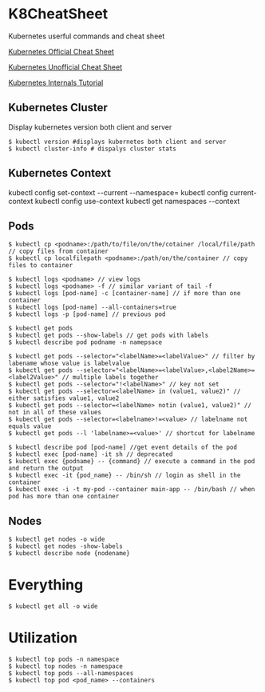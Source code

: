 # K8CheatSheet
Kubernetes userful commands and cheat sheet

[Kubernetes Official Cheat Sheet](https://kubernetes.io/docs/reference/kubectl/cheatsheet/)

[Kubernetes Unofficial Cheat Sheet](https://unofficial-kubernetes.readthedocs.io/en/latest/user-guide/kubectl-cheatsheet/)

[Kubernetes Internals Tutorial](https://www.youtube.com/watch?v=3KtEAa7_duA)

## Kubernetes Cluster

Display kubernetes version both client and server
```
$ kubectl version #displays kubernetes both client and server
$ kubectl cluster-info # dispalys cluster stats
```
## Kubernetes Context

kubectl config set-context --current --namespace=<namespacename>
kubectl config current-context
kubectl config use-context <contextname>
kubectl get namespaces --context <contextname>

## Pods

```
$ kubectl cp <podname>:/path/to/file/on/the/cotainer /local/file/path // copy files from container
$ kubectl cp localfilepath <podname>:/path/on/the/container // copy files to container
```
```
$ kubectl logs <podname> // view logs
$ kubectl logs <podname> -f // similar variant of tail -f
$ kubectl logs [pod-name] -c [container-name] // if more than one container
$ kubectl logs [pod-name] --all-containers=true
$ kubectl logs -p [pod-name] // previous pod
```
```
$ kubectl get pods
$ kubectl get pods --show-labels // get pods with labels
$ kubectl describe pod podname -n namepsace 
```
```
$ kubectl get pods --selector="<labelName>=<labelValue>" // filter by labename whose value is labelvalue
$ kubectl get pods --selector="<labelName>=<labelValue>,<label2Name>=<label2Value>" // multiple labels together
$ kubectl get pods --selector="!<labelName>" // key not set
$ kubectl get pods --selector=<labelName> in (value1, value2)" // either satisfies value1, value2
$ kubectl get pods --selector=<labelName> notin (value1, value2)" // not in all of these values
$ kubectl get pods --selector=<labelname>!=<value> // labelname not equals value
$ kubectl get pods --l 'labelname>=<value>' // shortcut for labelname

```
```
$ kubectl describe pod [pod-name] //get event details of the pod
$ kubectl exec [pod-name] -it sh // deprecated
$ kubectl exec {podname} -- {command} // execute a command in the pod and return the output
$ kubectl exec -it {pod_name} -- /bin/sh // login as shell in the container
$ kubectl exec -i -t my-pod --container main-app -- /bin/bash // when pod has more than one container
```
## Nodes
```
$ kubectl get nodes -o wide
$ kubectl get nodes -show-labels
$ kubectl describe node {nodename}

```

# Everything
```
$ kubectl get all -o wide
```

# Utilization
```
$ kubectl top pods -n namespace
$ kubectl top nodes -n namespace
$ kubectl top pods --all-namespaces
$ kubectl top pod <pod_name> --containers


```
